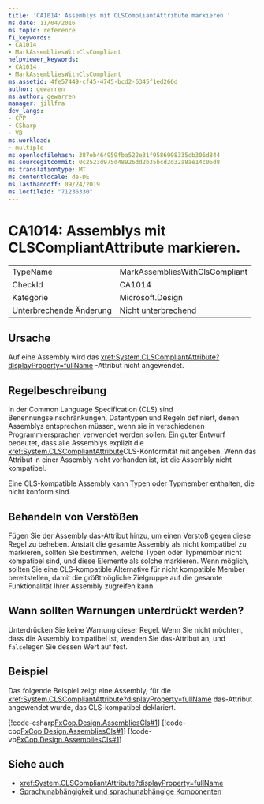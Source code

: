 ```yaml
---
title: 'CA1014: Assemblys mit CLSCompliantAttribute markieren.'
ms.date: 11/04/2016
ms.topic: reference
f1_keywords:
- CA1014
- MarkAssembliesWithClsCompliant
helpviewer_keywords:
- CA1014
- MarkAssembliesWithClsCompliant
ms.assetid: 4fe57449-cf45-4745-bcd2-6345f1ed266d
author: gewarren
ms.author: gewarren
manager: jillfra
dev_langs:
- CPP
- CSharp
- VB
ms.workload:
- multiple
ms.openlocfilehash: 387eb464959fba522e31f9586998335cb306d844
ms.sourcegitcommit: 0c2523d975d48926dd2b35bcd2d32a8ae14c06d8
ms.translationtype: MT
ms.contentlocale: de-DE
ms.lasthandoff: 09/24/2019
ms.locfileid: "71236330"
---
```

# <a name="ca1014-mark-assemblies-with-clscompliantattribute"></a>CA1014: Assemblys mit CLSCompliantAttribute markieren.

|||
|-|-|
|TypeName|MarkAssembliesWithClsCompliant|
|CheckId|CA1014|
|Kategorie|Microsoft.Design|
|Unterbrechende Änderung|Nicht unterbrechend|

## <a name="cause"></a>Ursache
Auf eine Assembly wird das <xref:System.CLSCompliantAttribute?displayProperty=fullName> -Attribut nicht angewendet.

## <a name="rule-description"></a>Regelbeschreibung
In der Common Language Specification (CLS) sind Benennungseinschränkungen, Datentypen und Regeln definiert, denen Assemblys entsprechen müssen, wenn sie in verschiedenen Programmiersprachen verwendet werden sollen. Ein guter Entwurf bedeutet, dass alle Assemblys explizit die <xref:System.CLSCompliantAttribute>CLS-Konformität mit angeben. Wenn das Attribut in einer Assembly nicht vorhanden ist, ist die Assembly nicht kompatibel.

Eine CLS-kompatible Assembly kann Typen oder Typmember enthalten, die nicht konform sind.

## <a name="how-to-fix-violations"></a>Behandeln von Verstößen
Fügen Sie der Assembly das-Attribut hinzu, um einen Verstoß gegen diese Regel zu beheben. Anstatt die gesamte Assembly als nicht kompatibel zu markieren, sollten Sie bestimmen, welche Typen oder Typmember nicht kompatibel sind, und diese Elemente als solche markieren. Wenn möglich, sollten Sie eine CLS-kompatible Alternative für nicht kompatible Member bereitstellen, damit die größtmögliche Zielgruppe auf die gesamte Funktionalität Ihrer Assembly zugreifen kann.

## <a name="when-to-suppress-warnings"></a>Wann sollten Warnungen unterdrückt werden?
Unterdrücken Sie keine Warnung dieser Regel. Wenn Sie nicht möchten, dass die Assembly kompatibel ist, wenden Sie das-Attribut an, und `false`legen Sie dessen Wert auf fest.

## <a name="example"></a>Beispiel
Das folgende Beispiel zeigt eine Assembly, für die <xref:System.CLSCompliantAttribute?displayProperty=fullName> das-Attribut angewendet wurde, das CLS-kompatibel deklariert.

[!code-csharp[FxCop.Design.AssembliesCls#1](../code-quality/codesnippet/CSharp/ca1014-mark-assemblies-with-clscompliantattribute_1.cs)]
[!code-cpp[FxCop.Design.AssembliesCls#1](../code-quality/codesnippet/CPP/ca1014-mark-assemblies-with-clscompliantattribute_1.cpp)]
[!code-vb[FxCop.Design.AssembliesCls#1](../code-quality/codesnippet/VisualBasic/ca1014-mark-assemblies-with-clscompliantattribute_1.vb)]

## <a name="see-also"></a>Siehe auch

- <xref:System.CLSCompliantAttribute?displayProperty=fullName>
- [Sprachunabhängigkeit und sprachunabhängige Komponenten](/dotnet/standard/language-independence-and-language-independent-components)
